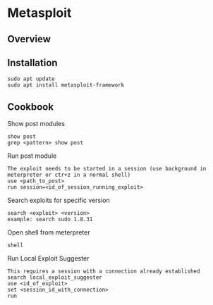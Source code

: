 # Metasploit

## Overview

## Installation

	sudo apt update
	sudo apt install metasploit-framework


## Cookbook

Show post modules

	show post
	grep <pattern> show post

Run post module

	The exploit needs to be started in a session (use background in meterpreter or ctr+z in a normal shell)
	use <path_to_post>
	run session=<id_of_session_running_exploit>

Search exploits for specific version

	search <exploit> <version>
	example: search sudo 1.8.31

Open shell from meterpreter

	shell

Run Local Exploit Suggester

	This requires a session with a connection already established
	search local_exploit_suggester
	use <id_of_exploit>
	set <session_id_with_connection>
	run